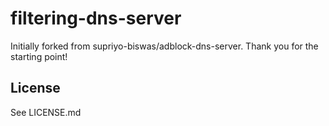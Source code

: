 # filtering-dns-server

Initially forked from supriyo-biswas/adblock-dns-server. Thank you for the starting point!

## License

See LICENSE.md
